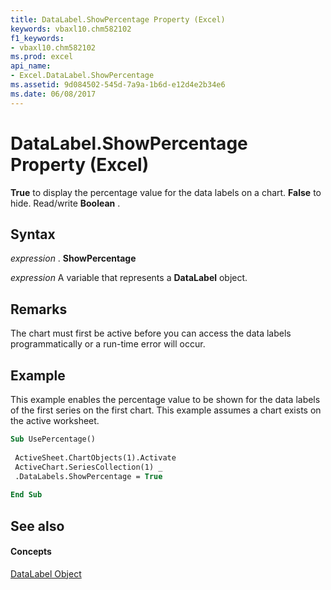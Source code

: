```yaml
---
title: DataLabel.ShowPercentage Property (Excel)
keywords: vbaxl10.chm582102
f1_keywords:
- vbaxl10.chm582102
ms.prod: excel
api_name:
- Excel.DataLabel.ShowPercentage
ms.assetid: 9d084502-545d-7a9a-1b6d-e12d4e2b34e6
ms.date: 06/08/2017
---
```



# DataLabel.ShowPercentage Property (Excel)

 **True** to display the percentage value for the data labels on a chart. **False** to hide. Read/write **Boolean** .


## Syntax

 _expression_ . **ShowPercentage**

 _expression_ A variable that represents a **DataLabel** object.


## Remarks

The chart must first be active before you can access the data labels programmatically or a run-time error will occur.


## Example

This example enables the percentage value to be shown for the data labels of the first series on the first chart. This example assumes a chart exists on the active worksheet.


```vb
Sub UsePercentage() 
 
 ActiveSheet.ChartObjects(1).Activate 
 ActiveChart.SeriesCollection(1) _ 
 .DataLabels.ShowPercentage = True 
 
End Sub
```


## See also


#### Concepts


[DataLabel Object](Excel.DataLabel(objec).md)

